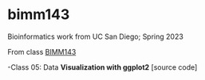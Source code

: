 # bimm143
Bioinformatics work from UC San Diego; Spring 2023

From class [BIMM143](https://bioboot.github.io/bimm143_S23/)

-Class 05: Data **Visualization with ggplot2** [source code]
